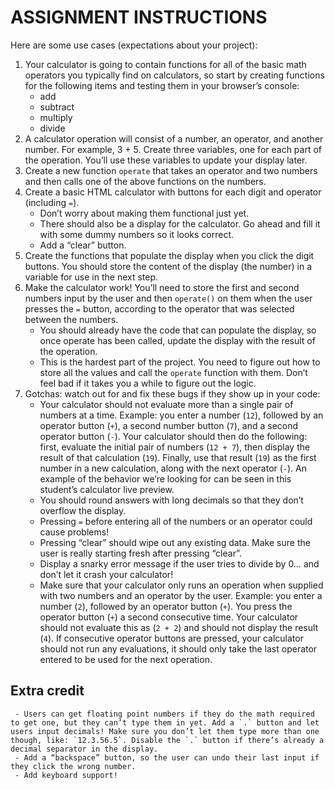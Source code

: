 # ASSIGNMENT INSTRUCTIONS

Here are some use cases (expectations about your project):

1. Your calculator is going to contain functions for all of the basic math operators you typically find on calculators, so start by creating functions for the following items and testing them in your browser’s console:
     - add
     - subtract
     - multiply
     - divide
2. A calculator operation will consist of a number, an operator, and another number. For example, 3 + 5. Create three variables, one for each part of the operation. You’ll use these variables to update your display later.
3. Create a new function `operate` that takes an operator and two numbers and then calls one of the above functions on the numbers.
4. Create a basic HTML calculator with buttons for each digit and operator (including `=`).
     - Don’t worry about making them functional just yet.
     - There should also be a display for the calculator. Go ahead and fill it with some dummy numbers so it looks correct.
     - Add a “clear” button.
5. Create the functions that populate the display when you click the digit buttons. You should store the content of the display (the number) in a variable for use in the next step.
6. Make the calculator work! You’ll need to store the first and second numbers input by the user and then `operate()` on them when the user presses the `=` button, according to the operator that was selected between the numbers.
     - You should already have the code that can populate the display, so once operate has been called, update the display with the result of the operation.
     - This is the hardest part of the project. You need to figure out how to store all the values and call the `operate` function with them. Don’t feel bad if it takes you a while to figure out the logic.
7. Gotchas: watch out for and fix these bugs if they show up in your code:
     - Your calculator should not evaluate more than a single pair of numbers at a time. Example: you enter a number (`12`), followed by an operator button (`+`), a second number button (`7`), and a second operator button (`-`). Your calculator should then do the following: first, evaluate the initial pair of numbers (`12 + 7`), then display the result of that calculation (`19`). Finally, use that result (`19`) as the first number in a new calculation, along with the next operator (`-`). An example of the behavior we’re looking for can be seen in this student’s calculator live preview.
     - You should round answers with long decimals so that they don’t overflow the display.
     - Pressing `=` before entering all of the numbers or an operator could cause problems!
     - Pressing “clear” should wipe out any existing data. Make sure the user is really starting fresh after pressing “clear”.
     - Display a snarky error message if the user tries to divide by 0… and don’t let it crash your calculator!
     - Make sure that your calculator only runs an operation when supplied with two numbers and an operator by the user. Example: you enter a number (`2`), followed by an operator button (`+`). You press the operator button (`+`) a second consecutive time. Your calculator should not evaluate this as (`2 + 2`) and should not display the result (`4`). If consecutive operator buttons are pressed, your calculator should not run any evaluations, it should only take the last operator entered to be used for the next operation.
## Extra credit
     - Users can get floating point numbers if they do the math required to get one, but they can’t type them in yet. Add a `.` button and let users input decimals! Make sure you don’t let them type more than one though, like: `12.3.56.5`. Disable the `.` button if there’s already a decimal separator in the display.
     - Add a “backspace” button, so the user can undo their last input if they click the wrong number.
     - Add keyboard support!
